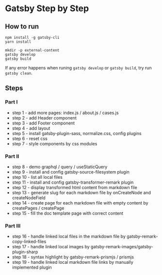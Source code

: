 # Gatsby Step by Step

## How to run

    npm install -g gatsby-cli
    yarn install

    mkdir -p external-content
    gatsby develop
    gatsby build

If any error happens when runing `gatsby develop` or `gatsby build`, try run `gatsby clean`.

## Steps

### Part I

- step 1 - add more pages: index.js / about.js / cases.js
- step 2 - add Header component
- step 3 - add Footer component
- step 4 - add layout
- step 5 - install gatsby-plugin-sass, normalize.css, config plugins
- step 6 - reset css
- step 7 - style components by css modules

### Part II

- step 8 - demo graphql / query / useStaticQuery
- step 9 - install and config gatsby-source-filesystem plugin
- step 10 - list all local files
- step 11 - install and config gatsby-transformer-remark plugin
- step 12 - display transformed html content from markdown file
- step 13 - generate slug for each markdown file by onCreateNode and createNodeField
- step 14 - create page for each markdown file with empty content by createPages / createPage
- step 15 - fill the doc template page with correct content

### Part III

- step 16 - handle linked local files in the markdown file by gatsby-remark-copy-linked-files
- step 17 - handle linked local images by gatsby-remark-images/gatsby-plugin-sharp
- step 18 - syntax highlight by gatsby-remark-prismjs / prismjs
- step 19 - handle linked local markdown file links by manually implemented plugin
